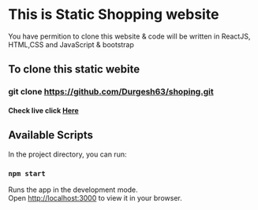 # This is Static Shopping website

You have permition to clone this website & code will be written in ReactJS, HTML,CSS and JavaScript & bootstrap

## To clone this static webite

### git clone https://github.com/Durgesh63/shoping.git

#### Check live click [Here](https://durgesh63.github.io/shoping/)

## Available Scripts

In the project directory, you can run:

### `npm start`

Runs the app in the development mode.\
Open [http://localhost:3000](http://localhost:3000) to view it in your browser.

